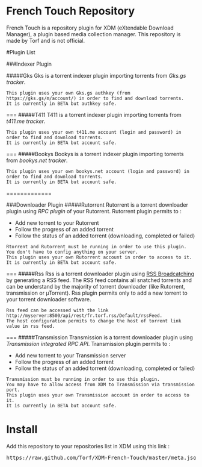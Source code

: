 French Touch Repository
===============

French Touch is a repository plugin for XDM (eXtendable Download Manager), a plugin based media collection manager.
This repository is made by Torf and is not official.

#Plugin List

###Indexer Plugin

#####Gks
Gks is a torrent indexer plugin importing torrents from *Gks.gs tracker*. 
```
This plugin uses your own Gks.gs authkey (from https://gks.gs/m/account/) in order to find and download torrents. 
It is currently in BETA but authkey safe.
```
  
===
#####T411
T411 is a torrent indexer plugin importing torrents from *t411.me tracker*.
```
This plugin uses your own t411.me account (login and password) in order to find and download torrents.
It is currently in BETA but account safe.
```
  
===
#####Bookys
Bookys is a torrent indexer plugin importing torrents from *bookys.net tracker*.
```
This plugin uses your own bookys.net account (login and password) in order to find and download torrents.
It is currently in BETA but account safe.
```

=============

###Downloader Plugin
#####Rutorrent
Rutorrent is a torrent downloader plugin using *RPC plugin* of your Rutorrent.
Rutorrent plugin permits to :
- Add new torrent to your Rutorrent
- Follow the progress of an added torrent
- Follow the status of an added torrent (downloading, completed or failed)

```
Rtorrent and Rutorrent must be running in order to use this plugin.
You don't have to config anything on your server.
This plugin uses your own Rutorrent account in order to access to it.
It is currently in BETA but account safe.
```

===
#####Rss
Rss is a torrent downloader plugin using [RSS Broadcatching](http://en.wikipedia.org/wiki/Broadcatching) by generating a RSS feed.
The RSS feed contains all snatched torrents and can be understand by the majority of torrent downloader (like Rutorrent, transmission or µTorrent).
Rss plugin permits only to add a new torrent to your torrent downloader software. 
```
Rss feed can be accessed with the link http://myserver:8500/api/rest/fr.torf.rss/Default/rssFeed.
The host configuration permits to change the host of torrent link value in rss feed.
```

===
#####Transmission
Transmission is a torrent downloader plugin using *Transmission integrated RPC API*.
Transmission plugin permits to :
- Add new torrent to your Transmission server
- Follow the progress of an added torrent
- Follow the status of an added torrent (downloading, completed or failed)

```
Transmission must be running in order to use this plugin.
You may have to allow access from XDM to Transmission via transmission port.
This plugin uses your own Transmission account in order to access to it.
It is currently in BETA but account safe.
```

# Install

Add this repository to your repositories list in XDM using this link :
<pre>https://raw.github.com/Torf/XDM-French-Touch/master/meta.json</pre>

